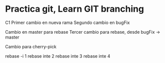 # Practica git, Learn GIT branching

C1
Primer cambio en nueva rama
Segundo cambio en bugFix

Cambio en master para rebase
Tercer cambio para rebase, desde bugFix -> master

Cambio para cherry-pick

rebase -i 1
rebase inte 2
rebase inte 3
rebase inte 4
